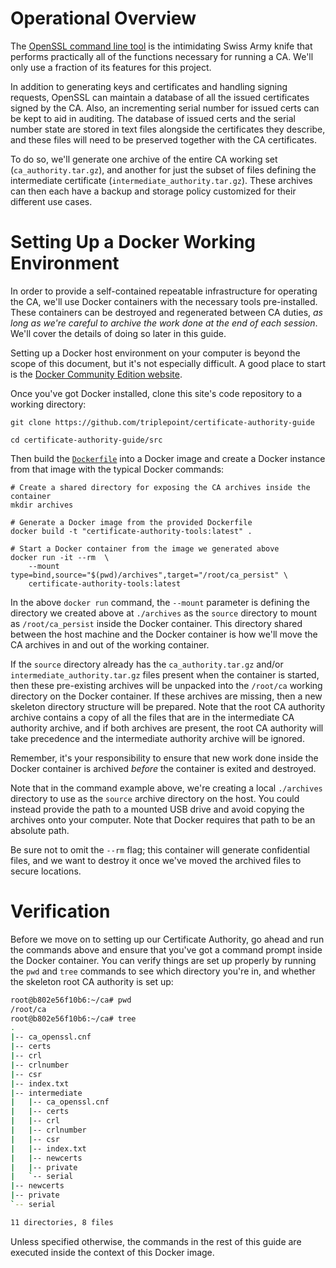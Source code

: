 # Operational Overview
The [OpenSSL command line tool](https://www.openssl.org/docs/man1.1.0/apps/openssl.html) is the intimidating Swiss Army knife that performs practically all of the functions necessary for running a CA.  We'll only use a fraction of its features for this project.

In addition to generating keys and certificates and handling signing requests, OpenSSL can maintain a database of all the issued certificates signed by the CA.  Also, an incrementing serial number for issued certs can be kept to aid in auditing.  The database of issued certs and the serial number state are stored in text files alongside the certificates they describe, and these files will need to be preserved together with the CA certificates.

To do so, we'll generate one archive of the entire CA working set (`ca_authority.tar.gz`), and another for just the subset of files defining the intermediate certificate (`intermediate_authority.tar.gz`).  These archives can then each have a backup and storage policy customized for their different use cases.

# Setting Up a Docker Working Environment
In order to provide a self-contained repeatable infrastructure for operating the CA, we'll use Docker containers with the necessary tools pre-installed.  These containers can be destroyed and regenerated between CA duties, *as long as we're careful to archive the work done at the end of each session*.  We'll cover the details of doing so later in this guide.

Setting up a Docker host environment on your computer is beyond the scope of this document, but it's not especially difficult.  A good place to start is the [Docker Community Edition website](https://www.docker.com/community-edition).

Once you've got Docker installed, clone this site's code repository to a working directory:
``` shell
git clone https://github.com/triplepoint/certificate-authority-guide

cd certificate-authority-guide/src
```

Then build the [`Dockerfile`](https://github.com/triplepoint/certificate-authority-guide/blob/master/src/Dockerfile) into a Docker image and create a Docker instance from that image with the typical Docker commands:
``` shell
# Create a shared directory for exposing the CA archives inside the container
mkdir archives

# Generate a Docker image from the provided Dockerfile
docker build -t "certificate-authority-tools:latest" .

# Start a Docker container from the image we generated above
docker run -it --rm  \
    --mount type=bind,source="$(pwd)/archives",target="/root/ca_persist" \
    certificate-authority-tools:latest
```

In the above `docker run` command, the `--mount` parameter is defining the directory we created above at `./archives` as the `source` directory to mount as `/root/ca_persist` inside the Docker container.  This directory shared between the host machine and the Docker container is how we'll move the CA archives in and out of the working container.

If the `source` directory already has the `ca_authority.tar.gz` and/or `intermediate_authority.tar.gz` files present when the container is started, then these pre-existing archives will be unpacked into the `/root/ca` working directory on the Docker container.  If these archives are missing, then a new skeleton directory structure will be prepared.  Note that the root CA authority archive contains a copy of all the files that are in the intermediate CA authority archive, and if both archives are present, the root CA authority will take precedence and the intermediate authority archive will be ignored.

Remember, it's your responsibility to ensure that new work done inside the Docker container is archived _before_ the container is exited and destroyed.

Note that in the command example above, we're creating a local `./archives` directory to use as the `source` archive directory on the host.  You could instead provide the path to a mounted USB drive and avoid copying the archives onto your computer.  Note that Docker requires that path to be an absolute path.

Be sure not to omit the `--rm` flag; this container will generate confidential files, and we want to destroy it once we've moved the archived files to secure locations.

# Verification
Before we move on to setting up our Certificate Authority, go ahead and run the commands above and ensure that you've got a command prompt inside the Docker container.  You can verify things are set up properly by running the `pwd` and `tree` commands to see which directory you're in, and whether the skeleton root CA authority is set up:

``` bash
root@b802e56f10b6:~/ca# pwd
/root/ca
root@b802e56f10b6:~/ca# tree
.
|-- ca_openssl.cnf
|-- certs
|-- crl
|-- crlnumber
|-- csr
|-- index.txt
|-- intermediate
|   |-- ca_openssl.cnf
|   |-- certs
|   |-- crl
|   |-- crlnumber
|   |-- csr
|   |-- index.txt
|   |-- newcerts
|   |-- private
|   `-- serial
|-- newcerts
|-- private
`-- serial

11 directories, 8 files
```

Unless specified otherwise, the commands in the rest of this guide are executed inside the context of this Docker image.
